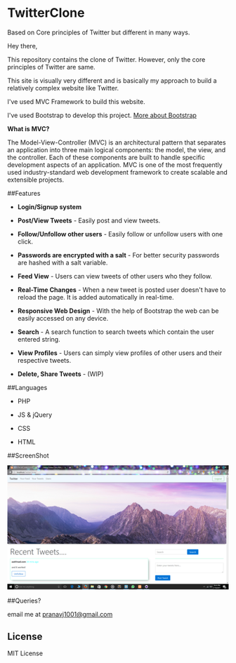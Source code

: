 # TwitterClone
Based on Core principles of Twitter but different in many ways.

Hey there, 

  This repository contains the clone of Twitter. 
  However, only the core principles of Twitter are same.
  
  This site is visually very different and is basically my approach to build a relatively complex website like Twitter.
  
  I've used MVC Framework to build this website.
  
  I've used Bootstrap to develop this project. [More about Bootstrap](http://getbootstrap.com/getting-started/)
  
**What is MVC?**

The Model-View-Controller (MVC) is an architectural pattern that separates an application into three main logical components: the model, the view, and the controller. Each of these components are built to handle specific development aspects of an application. MVC is one of the most frequently used industry-standard web development framework to create scalable and extensible projects.

##Features

* **Login/Signup system**

* **Post/View Tweets** - Easily post and view tweets.

* **Follow/Unfollow other users** - Easily follow or unfollow users with one click.

* **Passwords are encrypted with a salt** - For better security passwords are hashed with a salt variable.

* **Feed View** - Users can view tweets of other users who they follow.

* **Real-Time Changes** - When a new tweet is posted user doesn't have to reload the page. It is added automatically in real-time.

* **Responsive Web Design** - With the help of Bootstrap the web can be easily accessed on any device.

* **Search** - A search function to search tweets which contain the user entered string.

* **View Profiles** - Users can simply view profiles of other users and their respective tweets.

* **Delete, Share Tweets** - (WIP)

##Languages

* PHP

* JS & jQuery

* CSS

* HTML

##ScreenShot

![Alt text](ScreenshotHomePage.png?raw=true "Home Page")

##Queries?

email me at pranavj1001@gmail.com

## License

  MIT License
